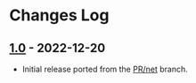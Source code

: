 # Changes Log

## [1.0] - 2022-12-20

* Initial release ported from the [PR/net](https://github.com/jgmdev/lite-xl/tree/PR/net) branch.


[1.0]: https://github.com/jgmdev/lite-xl-net/releases/tag/v1.0
